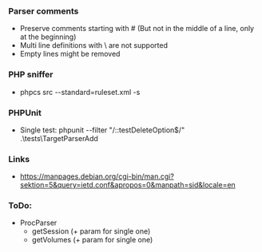### Parser comments
* Preserve comments starting with # (But not in the middle of a line, only at the beginning)
* Multi line definitions with \ are not supported
* Empty lines might be removed

### PHP sniffer
* phpcs src --standard=ruleset.xml -s

### PHPUnit
* Single test: phpunit --filter "/::testDeleteOption$/" .\tests\TargetParserAdd

### Links
* https://manpages.debian.org/cgi-bin/man.cgi?sektion=5&query=ietd.conf&apropos=0&manpath=sid&locale=en

### ToDo:   
* ProcParser
    * getSession (+ param for single one)
    * getVolumes (+ param for single one)